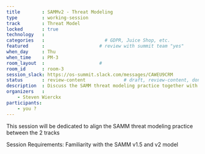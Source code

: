 ```yaml
---
title        : SAMMv2 - Threat Modeling
type         : working-session
track        : Threat Model
locked       : true
technology   :
categories   :                      # GDPR, Juice Shop, etc.
featured     :                    # review with summit team "yes"
when_day     : Thu
when_time    : PM-3
room_layout  :                    #
room_id      : room-3
session_slack: https://os-summit.slack.com/messages/CAWEU9CRM
status       : review-content              # draft, review-content, done
description  : Discuss the SAMM threat modeling practice together with the SAMM team
organizers   :
    - Steven Wierckx
participants:
    - you ?
---
```


This session will be dedicated to align the SAMM threat modeling practice between the 2 tracks

Session Requirements: Familiarity with the SAMM v1.5 and v2 model
